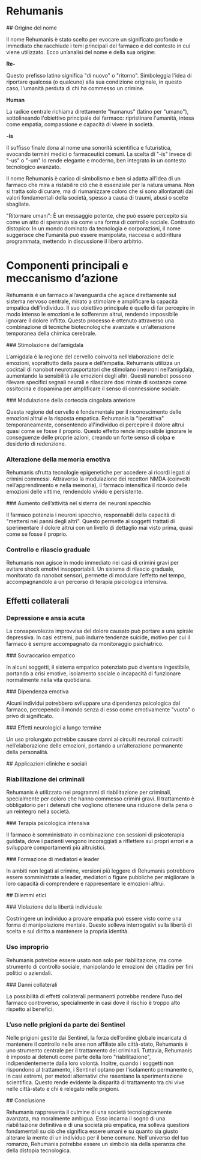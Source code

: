 # Rehumanis

## Origine del nome

Il nome Rehumanis è stato scelto per evocare un significato profondo e immediato che racchiude i temi principali del farmaco e del contesto in cui viene utilizzato. Ecco un’analisi del nome e della sua origine:

**Re-**

Questo prefisso latino significa "di nuovo" o "ritorno". Simboleggia l'idea di riportare qualcosa (o qualcuno) alla sua condizione originale, in questo caso, l'umanità perduta di chi ha commesso un crimine.

**Human**

La radice centrale richiama direttamente "humanus" (latino per "umano"), sottolineando l'obiettivo principale del farmaco: ripristinare l'umanità, intesa come empatia, compassione e capacità di vivere in società.

**-is**

Il suffisso finale dona al nome una sonorità scientifica e futuristica, evocando termini medici o farmaceutici comuni. La scelta di "-is" invece di "-us" o "-um" lo rende elegante e moderno, ben integrato in un contesto tecnologico avanzato.

Il nome Rehumanis è carico di simbolismo e ben si adatta all’idea di un farmaco che mira a ristabilire ciò che è essenziale per la natura umana. Non si tratta solo di curare, ma di riumanizzare coloro che si sono allontanati dai valori fondamentali della società, spesso a causa di traumi, abusi o scelte sbagliate.

"Ritornare umani": È un messaggio potente, che può essere percepito sia come un atto di speranza sia come una forma di controllo sociale.
Contrasto distopico: In un mondo dominato da tecnologia e corporazioni, il nome suggerisce che l’umanità può essere manipolata, riaccesa o addirittura programmata, mettendo in discussione il libero arbitrio.

# Componenti principali e meccanismo d’azione

Rehumanis è un farmaco all’avanguardia che agisce direttamente sul sistema nervoso centrale, mirato a stimolare e amplificare la capacità empatica dell’individuo. Il suo obiettivo principale è quello di far percepire in modo intenso le emozioni e le sofferenze altrui, rendendo impossibile ignorare il dolore inflitto. Questo processo è ottenuto attraverso una combinazione di tecniche biotecnologiche avanzate e un’alterazione temporanea della chimica cerebrale.

### Stimolazione dell’amigdala

L’amigdala è la regione del cervello coinvolta nell’elaborazione delle emozioni, soprattutto della paura e dell’empatia. Rehumanis utilizza un cocktail di nanobot neurotrasportatori che stimolano i neuroni nell’amigdala, aumentando la sensibilità alle emozioni degli altri.
Questi nanobot possono rilevare specifici segnali neurali e rilasciare dosi mirate di sostanze come ossitocina e dopamina per amplificare il senso di connessione sociale.

### Modulazione della corteccia cingolata anteriore

Questa regione del cervello è fondamentale per il riconoscimento delle emozioni altrui e la risposta empatica. Rehumanis la "iperattiva" temporaneamente, consentendo all'individuo di percepire il dolore altrui quasi come se fosse il proprio.
Questo effetto rende impossibile ignorare le conseguenze delle proprie azioni, creando un forte senso di colpa e desiderio di redenzione.

### Alterazione della memoria emotiva

Rehumanis sfrutta tecnologie epigenetiche per accedere ai ricordi legati ai crimini commessi. Attraverso la modulazione dei recettori NMDA (coinvolti nell’apprendimento e nella memoria), il farmaco intensifica il ricordo delle emozioni delle vittime, rendendolo vivido e persistente.

### Aumento dell’attività nel sistema dei neuroni specchio

Il farmaco potenzia i neuroni specchio, responsabili della capacità di "mettersi nei panni degli altri". Questo permette ai soggetti trattati di sperimentare il dolore altrui con un livello di dettaglio mai visto prima, quasi come se fosse il proprio.

### Controllo e rilascio graduale

Rehumanis non agisce in modo immediato nei casi di crimini gravi per evitare shock emotivi insopportabili. Un sistema di rilascio graduale, monitorato da nanobot sensori, permette di modulare l’effetto nel tempo, accompagnandolo a un percorso di terapia psicologica intensiva.

## Effetti collaterali

### Depressione e ansia acuta

La consapevolezza improvvisa del dolore causato può portare a una spirale depressiva. In casi estremi, può indurre tendenze suicide, motivo per cui il farmaco è sempre accompagnato da monitoraggio psichiatrico.

### Sovraccarico empatico

In alcuni soggetti, il sistema empatico potenziato può diventare ingestibile, portando a crisi emotive, isolamento sociale o incapacità di funzionare normalmente nella vita quotidiana.

### Dipendenza emotiva

Alcuni individui potrebbero sviluppare una dipendenza psicologica dal farmaco, percependo il mondo senza di esso come emotivamente "vuoto" o privo di significato.

### Effetti neurologici a lungo termine

Un uso prolungato potrebbe causare danni ai circuiti neuronali coinvolti nell’elaborazione delle emozioni, portando a un’alterazione permanente della personalità.

## Applicazioni cliniche e sociali

### Riabilitazione dei criminali

Rehumanis è utilizzato nei programmi di riabilitazione per criminali, specialmente per coloro che hanno commesso crimini gravi. Il trattamento è obbligatorio per i detenuti che vogliono ottenere una riduzione della pena o un reintegro nella società.

### Terapia psicologica intensiva

Il farmaco è somministrato in combinazione con sessioni di psicoterapia guidata, dove i pazienti vengono incoraggiati a riflettere sui propri errori e a sviluppare comportamenti più altruistici.

### Formazione di mediatori e leader

In ambiti non legati al crimine, versioni più leggere di Rehumanis potrebbero essere somministrate a leader, mediatori o figure pubbliche per migliorare la loro capacità di comprendere e rappresentare le emozioni altrui.

## Dilemmi etici

### Violazione della libertà individuale

Costringere un individuo a provare empatia può essere visto come una forma di manipolazione mentale. Questo solleva interrogativi sulla libertà di scelta e sul diritto a mantenere la propria identità.

### Uso improprio

Rehumanis potrebbe essere usato non solo per riabilitazione, ma come strumento di controllo sociale, manipolando le emozioni dei cittadini per fini politici o aziendali.

### Danni collaterali

La possibilità di effetti collaterali permanenti potrebbe rendere l’uso del farmaco controverso, specialmente in casi dove il rischio è troppo alto rispetto ai benefici.

### L’uso nelle prigioni da parte dei Sentinel

Nelle prigioni gestite dai Sentinel, la forza dell’ordine globale incaricata di mantenere il controllo nelle aree non affiliate alle città-stato, Rehumanis è uno strumento centrale per il trattamento dei criminali. Tuttavia, Rehumanis è imposto ai detenuti come parte della loro "riabilitazione", indipendentemente dalla loro volontà. Inoltre, quando i soggetti non rispondono al trattamento, i Sentinel optano per l'isolamento permanente o, in casi estremi, per metodi alternativi che rasentano la sperimentazione scientifica. Questo rende evidente la disparità di trattamento tra chi vive nelle città-stato e chi è relegato nelle prigioni.

## Conclusione

Rehumanis rappresenta il culmine di una società tecnologicamente avanzata, ma moralmente ambigua. Esso incarna il sogno di una riabilitazione definitiva e di una società più empatica, ma solleva questioni fondamentali su ciò che significa essere umani e su quanto sia giusto alterare la mente di un individuo per il bene comune. Nell'universo del tuo romanzo, Rehumanis potrebbe essere un simbolo sia della speranza che della distopia tecnologica.

